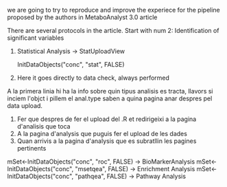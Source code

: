 we are going to try to reproduce and improve the experiece for the pipeline proposed by the authors in MetaboAnalyst 3.0 article


There are several protocols in the article. Start with num 2: Identification of significant variables

1. Statistical Analysis -> StatUploadView

    InitDataObjects("conc", "stat", FALSE)

2. Here it goes directly to data check, always performed



A la primera linia hi ha la info sobre quin tipus analisis es tracta, llavors si inciem l'objct i pillem el anal.type saben a quina pagina anar despres pel 
data upload. 

1. Fer que despres de fer el upload del .R et redirigeixi a la pagina d'analisis que toca
2. A la pagina d'analysis que puguis fer el upload de les dades
3. Quan arrivis a la pagina d'analysis que es subratllin les pagines pertinents


mSet<-InitDataObjects("conc", "roc", FALSE) -> BioMarkerAnalysis
mSet<-InitDataObjects("conc", "msetqea", FALSE) -> Enrichment Analysis
mSet<-InitDataObjects("conc", "pathqea", FALSE) -> Pathway Analysis